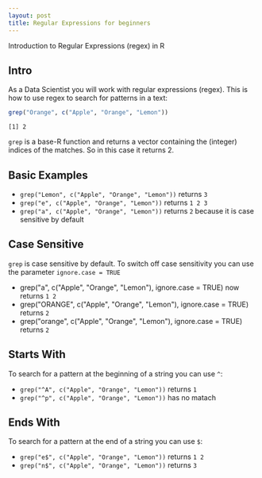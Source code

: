```yaml
---
layout: post
title: Regular Expressions for beginners
---
```


Introduction to Regular Expressions (regex) in R

## Intro

As a Data Scientist you will work with regular expressions (regex). This is how to use regex to search for patterns in a text:

```R
grep("Orange", c("Apple", "Orange", "Lemon"))
```
```
[1] 2
```

```grep``` is a base-R function and returns a vector containing the (integer) indices of the matches. So in this case it returns 2.

## Basic Examples

* ```grep("Lemon", c("Apple", "Orange", "Lemon"))``` returns ```3```
* ```grep("e", c("Apple", "Orange", "Lemon"))``` returns ```1 2 3```
* ```grep("a", c("Apple", "Orange", "Lemon"))``` returns ```2``` because it is case sensitive by default

## Case Sensitive

```grep``` is case sensitive by default.
To switch off case sensitivity you can use the parameter ```ignore.case = TRUE```

* grep("a", c("Apple", "Orange", "Lemon"), ignore.case = TRUE) now returns ```1 2```
* grep("ORANGE", c("Apple", "Orange", "Lemon"), ignore.case = TRUE) returns ```2```
* grep("orange", c("Apple", "Orange", "Lemon"), ignore.case = TRUE) returns ```2```

## Starts With

To search for a pattern at the beginning of a string you can use ```^```:

* ```grep("^A", c("Apple", "Orange", "Lemon"))``` returns ```1```
* ```grep("^p", c("Apple", "Orange", "Lemon"))``` has no matach

## Ends With

To search for a pattern at the end of a string you can use ```$```:

* ```grep("e$", c("Apple", "Orange", "Lemon"))``` returns ```1 2```
* ```grep("n$", c("Apple", "Orange", "Lemon"))``` returns ```3```
